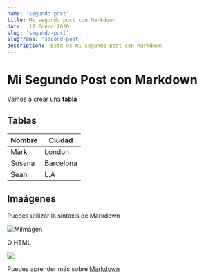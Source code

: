 ```yaml
---
name: 'segundo post'
title: Mi segundo post con Markdown
date:  17 Enero 2020
slug: 'segundo-post'
slugTrans: 'second-post'
description:  Este es mi segundo post con Markdown
---
```

<!---
You can use standard HTML comment syntax.
The key: value properties defined whithin --- --- are variables 
that will be passed to our Vue components in the 'atributes' object
property of the object generated by frontmatter
-->

# Mi Segundo Post con Markdown

Vamos a crear una  **tabla**

## Tablas

| Nombre | Ciudad |
| ------ | ----------- |
| Mark   | London |
| Susana | Barcelona |
| Sean   | L.A |


## Imaágenes

Puedes utilizar la sintaxis de Markdown

![MiImagen](https://picsum.photos/200/300)

O  HTML

<img src="https://picsum.photos/500"/>


Puedes aprender más sobre [Markdown](https://www.markdownguide.org/basic-syntax/) 
